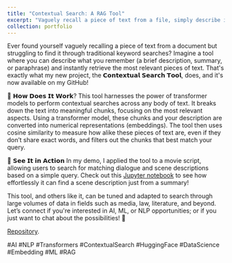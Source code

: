 ```yaml
---
title: "Contextual Search: A RAG Tool"
excerpt: "Vaguely recall a piece of text from a file, simply describe it and find it! <br/><img src='/images/Scene_contextual_search.png' width='50%'>"
collection: portfolio
---
```


Ever found yourself vaguely recalling a piece of text from a document but struggling to find it through traditional keyword searches? Imagine a tool where you can describe what you remember (a brief description, summary, or paraphrase) and instantly retrieve the most relevant pieces of text. That's exactly what my new project, the 𝗖𝗼𝗻𝘁𝗲𝘅𝘁𝘂𝗮𝗹 𝗦𝗲𝗮𝗿𝗰𝗵 𝗧𝗼𝗼𝗹, does, and it's now available on my GitHub!

🧠 𝗛𝗼𝘄 𝗗𝗼𝗲𝘀 𝗜𝘁 𝗪𝗼𝗿𝗸?
This tool harnesses the power of transformer models to perform contextual searches across any body of text. It breaks down the text into meaningful chunks, focusing on the most relevant aspects. Using a transformer model, these chunks and your description are converted into numerical representations (embeddings). The tool then uses cosine similarity to measure how alike these pieces of text are, even if they don’t share exact words, and filters out the chunks that best match your query.

🤖 𝗦𝗲𝗲 𝗜𝘁 𝗶𝗻 𝗔𝗰𝘁𝗶𝗼𝗻
In my demo, I applied the tool to a movie script, allowing users to search for matching dialogue and scene descriptions based on a simple query. Check out this [Jupyter notebook](https://github.com/kryogenica/Contextual_Search_Tool/blob/main/examples/Contextual_Search_Tool.ipynb)  to see how effortlessly it can find a scene description just from a summary!

This tool, and others like it, can be tuned and adapted to search through large volumes of data in fields such as media, law, literature, and beyond. Let’s connect if you're interested in AI, ML, or NLP opportunities; or if you just want to chat about the possibilities! 🤝


[Repository](https://github.com/kryogenica/Contextual_Search_Tool/tree/main).

\#AI \#NLP \#Transformers \#ContextualSearch \#HuggingFace \#DataScience \#Embedding \#ML \#RAG

